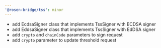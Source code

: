 ```yaml
---
'@rosen-bridge/tss': minor
---
```


- add EcdsaSigner class that implements TssSigner with ECDSA signer
- add EddsaSigner class that implements TssSigner with EdDSA signer
- add `crypto` and `chainCode` parameters to sign request
- add `crypto` parameter to update threshold request
